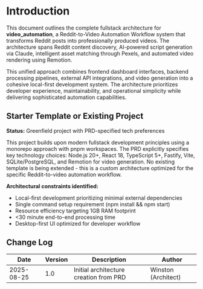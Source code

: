 # Introduction

This document outlines the complete fullstack architecture for **video_automation**, a Reddit-to-Video Automation Workflow system that transforms Reddit posts into professionally produced videos. The architecture spans Reddit content discovery, AI-powered script generation via Claude, intelligent asset matching through Pexels, and automated video rendering using Remotion.

This unified approach combines frontend dashboard interfaces, backend processing pipelines, external API integrations, and video generation into a cohesive local-first development system. The architecture prioritizes developer experience, maintainability, and operational simplicity while delivering sophisticated automation capabilities.

## Starter Template or Existing Project

**Status:** Greenfield project with PRD-specified tech preferences

This project builds upon modern fullstack development principles using a monorepo approach with pnpm workspaces. The PRD explicitly specifies key technology choices: Node.js 20+, React 18, TypeScript 5+, Fastify, Vite, SQLite/PostgreSQL, and Remotion for video generation. No existing template is being extended - this is a custom architecture optimized for the specific Reddit-to-video automation workflow.

**Architectural constraints identified:**

- Local-first development prioritizing minimal external dependencies
- Single command setup requirement (npm install && npm start)
- Resource efficiency targeting 1GB RAM footprint
- <30 minute end-to-end processing time
- Desktop-first UI optimized for developer workflow

## Change Log

| Date       | Version | Description                            | Author              |
| ---------- | ------- | -------------------------------------- | ------------------- |
| 2025-08-25 | 1.0     | Initial architecture creation from PRD | Winston (Architect) |
